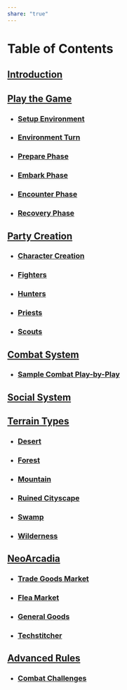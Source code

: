 ```yaml
---  
share: "true"  
---  
```

  
# Table of Contents  
  
## [Introduction](./index.html)  
  
## [Play the Game](./Play%20the%20Game.html)  
  
- ### [Setup Environment](./Environment%20System.html)  
- ### [Environment Turn](./Environment%20Turn.html)  
- ### [Prepare Phase](./Prepare%20Phase.html)  
- ### [Embark Phase](./Embark%20Phase.html)  
- ### [Encounter Phase](./Encounter%20Phase.html)  
- ### [Recovery Phase](./Recovery%20Phase.html)  
  
## [Party Creation](./Party%20Creation.html)  
  
- ### [Character Creation](./Character%20Creation.html)  
- ### [Fighters](./Fighters.html)  
- ### [Hunters](./Hunters.html)  
- ### [Priests](./Priests.html)  
- ### [Scouts](./Scouts.html)  
  
## [Combat System](./Combat%20System.html)  
  
- ### [Sample Combat Play-by-Play](./Sample%20Combat%20Play-by-Play.html)  
  
## [Social System](./Social%20System.html)  
  
## [Terrain Types](./Terrain%20Types.html)  
  
- ### [Desert](Desert.mg)  
- ### [Forest](./Forest.html)  
- ### [Mountain](./Mountain.html)  
- ### [Ruined Cityscape](./Ruined%20Cityscape.html)  
- ### [Swamp](./Swamp.html)  
- ### [Wilderness](./Wilderness.html)   
  
## [NeoArcadia](./NeoArcadia.html)  
  
- ### [Trade Goods Market](./Trade%20Goods%20Market.html)  
- ### [Flea Market](./Flea%20Market.html)  
- ### [General Goods](./General%20Goods.html)  
- ### [Techstitcher](./Techstitcher.html)  
   
## [Advanced Rules](./Advanced%20Rules.html)  
  
- ### [Combat Challenges](./Combat%20Challenges.html)  
  
